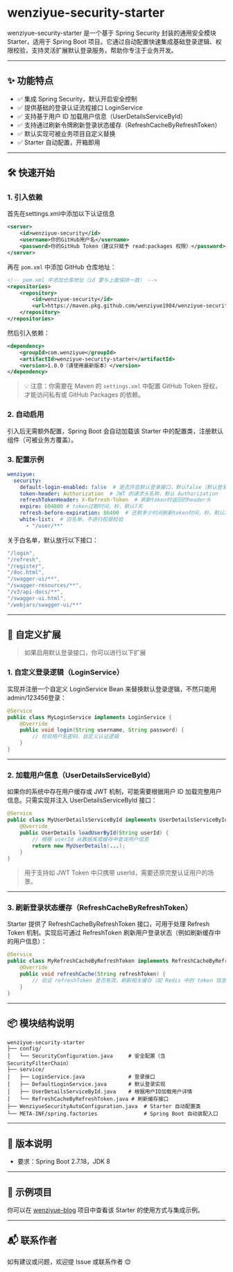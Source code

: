 
# **wenziyue-security-starter**

wenziyue-security-starter 是一个基于 Spring Security 封装的通用安全模块 Starter，适用于 Spring Boot 项目。它通过自动配置快速集成基础登录逻辑、权限校验，支持灵活扩展默认登录服务，帮助你专注于业务开发。

------

## **✨ 功能特点**

- ✅ 集成 Spring Security，默认开启安全控制
- ✅ 提供基础的登录认证流程接口 LoginService
- ✅ 支持基于用户 ID 加载用户信息（UserDetailsServiceById）
- ✅ 支持通过刷新令牌刷新登录状态缓存（RefreshCacheByRefreshToken）
- ✅ 默认实现可被业务项目自定义替换
- ✅ Starter 自动配置，开箱即用

------

## **🛠️ 快速开始**

### **1. 引入依赖**

首先在settings.xml中添加以下认证信息
```xml
<server>
    <id>wenziyue-security</id>
    <username>你的GitHub用户名</username>
    <password>你的GitHub Token（建议只赋予 read:packages 权限）</password>
</server>
```

再在 `pom.xml` 中添加 GitHub 仓库地址：

```xml
<!-- pom.xml 中添加仓库地址（id 要与上面保持一致） -->
<repositories>
    <repository>
        <id>wenziyue-security</id>
        <url>https://maven.pkg.github.com/wenziyue1984/wenziyue-security-starter</url>
    </repository>
</repositories>
```
然后引入依赖：

```xml
<dependency>
    <groupId>com.wenziyue</groupId>
    <artifactId>wenziyue-security-starter</artifactId>
    <version>1.0.0（请使用最新版本）</version>
</dependency>
```

> 💡 注意：你需要在 Maven 的 `settings.xml` 中配置 GitHub Token 授权，才能访问私有或 GitHub Packages 的依赖。

### **2. 自动启用**

引入后无需额外配置，Spring Boot 会自动加载该 Starter 中的配置类，注册默认组件（可被业务方覆盖）。

### **3. 配置示例**
```yaml
wenziyue:
  security:
    default-login-enabled: false  # 是否开启默认登录接口，默认false（默认登录接口只适用于简单的demo或者测试使用，请勿用于生产环境）
    token-header: Authorization  # JWT 的请求头名称，默认 Authorization
    refreshTokenHeader: X-Refresh-Token  # 刷新token时返回的header头
    expire: 604800 # token过期时间，秒，默认7天
    refresh-before-expiration: 86400  # 还剩多少时间刷新token时间，秒，默认1天
    white-list:  # 白名单，不进行权限校验
      - "/user/**"
```
关于白名单，默认放行以下接口：
```yaml
"/login",
"/refresh",
"/register",
"/doc.html",
"/swagger-ui/**",
"/swagger-resources/**",
"/v3/api-docs/**",
"/swagger-ui.html",
"/webjars/swagger-ui/**"
```

------

## **🔧 自定义扩展**
> 如果启用默认登录接口，你可以进行以下扩展

### **1. 自定义登录逻辑（LoginService）**

实现并注册一个自定义 LoginService Bean 来替换默认登录逻辑，不然只能用admin/123456登录：

```java
@Service
public class MyLoginService implements LoginService {
    @Override
    public void login(String username, String password) {
        // 校验用户名密码、自定义认证逻辑
    }
}
```

------

### **2. 加载用户信息（UserDetailsServiceById）**

如果你的系统中存在用户缓存或 JWT 机制，可能需要根据用户 ID 加载完整用户信息。只需实现并注入 UserDetailsServiceById 接口：

```java
@Service
public class MyUserDetailsServiceById implements UserDetailsServiceById {
    @Override
    public UserDetails loadUserById(String userId) {
        // 根据 userId 从数据库或缓存中查询用户信息
        return new MyUserDetails(...);
    }
}
```

> 用于支持如 JWT Token 中只携带 userId，需要还原完整认证用户的场景。

------





### **3. 刷新登录状态缓存（RefreshCacheByRefreshToken）**

Starter 提供了 RefreshCacheByRefreshToken 接口，可用于处理 Refresh Token 机制。实现后可通过 RefreshToken 刷新用户登录状态（例如刷新缓存中的用户信息）：

```java
@Service
public class MyRefreshCacheByRefreshToken implements RefreshCacheByRefreshToken {
    @Override
    public void refreshCache(String refreshToken) {
        // 验证 refreshToken 是否有效，刷新相关缓存（如 Redis 中的 token 信息）
    }
}
```

------

## **📦 模块结构说明**

```
wenziyue-security-starter
├── config/
│   └── SecurityConfiguration.java     # 安全配置（含 SecurityFilterChain）
├── service/
│   ├── LoginService.java              # 登录接口
│   ├── DefaultLoginService.java       # 默认登录实现
│   ├── UserDetailsServiceById.java    # 根据用户ID加载用户详情
│   └── RefreshCacheByRefreshToken.java # 刷新缓存接口
├── WenziyueSecurityAutoConfiguration.java  # Starter 自动配置类
└── META-INF/spring.factories               # Spring Boot 自动装配入口
```

------

## **📄 版本说明**

- 要求：Spring Boot 2.7.18，JDK 8

------

## **🔗 示例项目**

你可以在 [wenziyue-blog](https://github.com/wenziyue1984/wenziyue-blog) 项目中查看该 Starter 的使用方式与集成示例。

------

## **📬 联系作者**

如有建议或问题，欢迎提 Issue 或联系作者 😊
